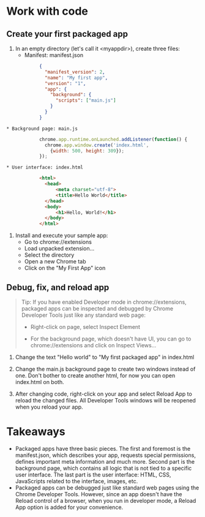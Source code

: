 # Work with code

## Create your first packaged app

1. In an empty directory (let's call it &lt;myappdir&gt;), create three files:
    * Manifest: manifest.json
``` JSON
            {
              "manifest_version": 2,
              "name": "My first app",
              "version": "1",
              "app": {
                "background": {
                  "scripts": ["main.js"]
                }
              }
            }
```
    * Background page: main.js

``` Javascript
            chrome.app.runtime.onLaunched.addListener(function() {
              chrome.app.window.create('index.html',
                {width: 500, height: 309});
            });
```
    * User interface: index.html
``` html
            <html>
              <head>
                  <meta charset="utf-8">
                  <title>Hello World</title>
              </head>
              <body>
                  <h1>Hello, World!</h1>
              </body>
            </html>
```

1. Install and execute your sample app: 
    * Go to chrome://extensions
    * Load unpacked extension...
    * Select the <myappdir> directory
    * Open a new Chrome tab
    * Click on the "My First App" icon


## Debug, fix, and reload app

>Tip: If you have enabled Developer mode in chrome://extensions, packaged apps can be inspected and debugged by Chrome Developer Tools just like any standard web page:
>
>* Right-click on page, select Inspect Element
>
>* For the background page, which doesn't have UI, you can go to chrome://extensions and click on Inspect Views...


1. Change the text "Hello world" to "My first packaged app" in index.html

1. Change the main.js background page to create two windows instead of one. Don't bother to create another html, for now you can open index.html on both.

1. After changing code, right-click on your app and select Reload App to reload the changed files. All Developer Tools windows will be reopened when you reload your app.

# Takeaways

* Packaged apps have three basic pieces. The first and foremost is the manifest.json, which describes your app, requests special permissions, defines important meta information and much more. Second part is the background page, which contains all logic that is not tied to a specific user interface. The last part is the user interface: HTML, CSS, JavaScripts related to the interface, images, etc.
* Packaged apps can be debugged just like standard web pages using the Chrome Developer Tools. However, since an app doesn't have the Reload control of a browser, when you run in developer mode, a Reload App option is added for your convenience.


